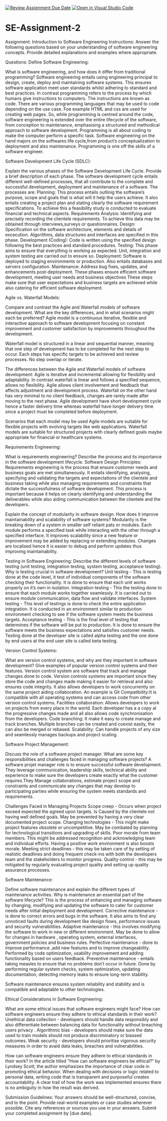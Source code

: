 [![Review Assignment Due Date](https://classroom.github.com/assets/deadline-readme-button-22041afd0340ce965d47ae6ef1cefeee28c7c493a6346c4f15d667ab976d596c.svg)](https://classroom.github.com/a/-ucQIGTc)
[![Open in Visual Studio Code](https://classroom.github.com/assets/open-in-vscode-2e0aaae1b6195c2367325f4f02e2d04e9abb55f0b24a779b69b11b9e10269abc.svg)](https://classroom.github.com/online_ide?assignment_repo_id=15342960&assignment_repo_type=AssignmentRepo)
# SE-Assignment-2
Assignment: Introduction to Software Engineering
Instructions:
Answer the following questions based on your understanding of software engineering concepts. Provide detailed explanations and examples where appropriate.

Questions:
Define Software Engineering: 

What is software engineering, and how does it differ from traditional programming?
Software engineering entails using engineering principal to design, create, deploy and maintaining software systems. This ensures software application meet user standards whilst adhering to standard and best practices. In contrast programming refers to the process by which humans give instructions to computers. The instructions are known as code. There are various programming languages that may be used to code depending on the use case. Foe example HTML and css are used for creating web pages.
So, while programming is centred around the code, software engineering is extended over the entire lifecycle of the software, from conception to maintenance, emphasising a structured and methodical approach to software development.
Programming is all about coding to make the computer perform a specific task. Software engineering on the hand majors on the softwares life cycle,from product’s conceptualization to deployment and also maintenance. Programming is one off the skills of a software engineer.

Software Development Life Cycle (SDLC):

Explain the various phases of the Software Development Life Cycle. Provide a brief description of each phase.
The software development cycle entails different well-defined processes, that all contribute to the complete and successful development, deployment and maintenance of a software. The processes are:
Planning:
This process entails outlinig the software’s purpose, scope and goals that is what will it help the users achieve. It also entails creating a project plan and stating clearly the software requirement specifications. To achieve this a feasibility study is conducted to evaluate financial and technical aspects.
Requirements Analysis:
Identifying and precisely recording the clientele requirements. To achieve this data may be obtained through interviews,surveys or questionnaires.
Design:
Specification on the software architecture, elements and details of excecution. Algorithms, data structures and interfaces are specified in this phase.
Development (Coding):
Code is written using the specified design following the best practices and standard procedures.
Testing:
This phase aims to ensure that everything is working as expected. Unit, integration and system testing are carried out to ensure so.
Deployment:
Software is deployed to staging environments or production. Also entails databases and servers configuration.
Maintenance:
Address bug fixes, updates, and enhancements post-deployment.
These phases ensure efficient software development, meeting user needs and business objectives
These steps make sure that user expectations and business targets are achieved while also catering for efficient software deployment.

Agile vs. Waterfall Models: 

Compare and contrast the Agile and Waterfall models of software development. What are the key differences, and in what scenarios might each be preferred?
Agile model is a continuous iterative, flexible and interactive approach to software development focusing on constant improvement and customer satisfaction by improvements throughout the development.

Waterfall model is structured in a linear and sequential manner, meaning that one step of development has to be completed for the next step to occur. Each steps has specific targets to be achieved and review processes. No step overlap or iterate.

The differences between the Agile and Waterfall models of software development:
Agile is iterative and incremental allowing for flexibility and adaptability. In contrast waterfall is linear and follows a specified sequence, allows no flexibility.
Agile allows client involvement and feedback that affects adjustment and development process. Waterfall on the other hand has very minimal to no client feedback, changes are rarely made after moving to the next phase.
Agile development have short development cycle hence a faster delivery time whereas waterfall have longer delivery time since a project must be completed before deployment.

Scenarios that each model may be used
Agile models are suitable for flexible projects with evolving targets like web applications. Waterfall models are suitable for structured  projects with clearly defined goals maybe appropriate for financial or healthcare systems.

Requirements Engineering:

What is requirements engineering? Describe the process and its importance in the software development lifecycle.
Software Design Principles:
Requirements engineering is the process that ensure customer needs and business goals are met simultaneously. It entails identifying, analysing, specifying and validating the targets and expectations of the clientele and business taking while also managing requirements and constraints that dictate the successfulness of software development.
This process is important because it helps on clearly identifying and understanding the deliverables while also aiding communication between the clientele and the developers.


Explain the concept of modularity in software design. How does it improve maintainability and scalability of software systems?
Modularity is the breaking down of a system in smaller self reliant pats or modules. Each module performs a specified task while interacting with the other through a specified interface.
It improves scalability since a new feature or improvement may be added by replacing or extending modules. 
Changes are localised hence it is easier to debug and perform updates thus improving maintainability.

Testing in Software Engineering:
Describe the different levels of software testing (unit testing, integration testing, system testing, acceptance testing). Why is testing crucial in software development?
Unit testing - This is testing done at the code level, it test of individual components of the software checking their functionality. It is done to ensure that each unit works properly on it’s own in isolation.
Integration testing - This the testing done to ensure that each module works together seamlessly. It is carried out to ensure module communication, data flow and validate interfaces.
System testing - This level of testings is done to check the entire application integration. It is conducted in an environment similar to production environment checking to see if the software system meets the business targets. 
Acceptance testing - This is the final level of testing that determines if the software will be put to production. It is done to ensure the software meets the business expectations and satisfies customer needs. Testing done at the developer site is called alpha testing and the one done by end users at the end user site is called beta testing.

Version Control Systems:

What are version control systems, and why are they important in software development? Give examples of popular version control systems and their features.
Version control system are software that track and manage changes done to code. 
Version controls systems are important since they store the code and changes made making it easier for retrieval and also ensures code integrity. It also allows developers to work concurrently on the same project aiding collaboration.
An example is Git
Compatibility:It is compatible with all operating systems and can access code from other version control systems.
Facilities collaboration: Allows developers to work on projects from every place in the world. Each developer has a a copy al the progressive changes made and all also allows code synchronisation from the developers.
Code branching: It make it easy to create manage and track branches. Multiple branches can be created and coexist easily, the can also be merged or rebased.
Scalability: Can handle projects of any size and seamlessly manages backups and project scaling.

Software Project Management:

Discuss the role of a software project manager. What are some key responsibilities and challenges faced in managing software projects?
A software projet manager role is to ensure successful software development. They leverage communication, leadership skills, technical ability and experience to make sure the developers create exactly what the customer requires.They Manage collaborations, estimate project scope and constraints  and communicate any changes that may develop to participating parties while ensuring the system meets standards and requirements.

Challenges Faced in Managing Projects
Scope creep - Occurs when project exceed expected the agreed upon targets. Is Caused by the clientele not having well defined goals. May be prevented by having a very clear documented project scope.
Changing technologies - This might make project features obsolete or uncompetitive. May be combated by planning for technological transitions and upgrading of skills.
Poor morale from team members. This might be addressed recognition and acknowledging team and individual efforts. Having a positive work environment is also boosts morale.
Meeting strict deadlines - this may be taken care of by setting of realistic deadlines and doing frequent check-ins with both the developers team and the stakeholders to monitor progress.
Quality control - this may be mitigated by regularly evaluating project quality and setting up quality assurance processes.

Software Maintenance:

Define software maintenance and explain the different types of maintenance activities. Why is maintenance an essential part of the software lifecycle?
This is the process of enhancing and managing software by changing, modifying and updating the software to cater for customer needs after initial deployment and development.
Corrective maintenance - is done to correct errors and bugs in the software. It also aims to find any unnoticed faults during development like design flows, performance issues and security vulnerabilities.
Adaptive maintenance - this involves modifying the software to work in new or different environment. May be done to allow for changes in hardware , operating system, external interfaces, government policies and business rules.
Perfective maintenance - done to improve performance ,add new features and to improve changeability. Performed by code optimization, usability improvement and adding functionality based on users feedback.
Preventive maintenance - entails taking measles to ensure that no problems don’t occur in future. Done by performing regular system checks, system optimization, updating documentation, detecting memory leaks to ensure long-term  stability.

Software maintenance ensures system reliability and stability and is compatible and adaptable to other technologies.

Ethical Considerations in Software Engineering:

What are some ethical issues that software engineers might face? How can software engineers ensure they adhere to ethical standards in their work?
Unethical data collection - developers should handle data responsibly and also differentiate between balancing data for functionality without breaching users privacy .
Algorithmic bias - developers should make sure the data used to train models should not produce discriminatory or biassed outcomes.
Weak security - developers should prioritise vigorous security measures in order to avaid data leaks, breaches and vulnerabilities. 

 How can software engineers ensure they adhere to ethical standards in their work? 
In the article titled “How can software engineers be ethical?” by Lyndsey Scott, the author emphasizes the importance of clear code in promoting ethical behavior. When dealing with decisions or logic related to personal data, writing code that is transparent and purposeful creates accountability. A clear trail of how the work was implemented ensures there is no ambiguity in how the result was derived.

Submission Guidelines:
Your answers should be well-structured, concise, and to the point.
Provide real-world examples or case studies wherever possible.
Cite any references or sources you use in your answers.
Submit your completed assignment by [due date].
